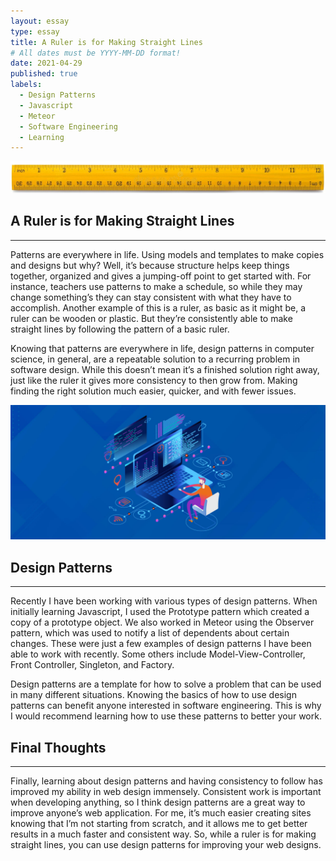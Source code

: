 ```yaml
---
layout: essay
type: essay
title: A Ruler is for Making Straight Lines
# All dates must be YYYY-MM-DD format!
date: 2021-04-29
published: true
labels:
  - Design Patterns
  - Javascript
  - Meteor
  - Software Engineering
  - Learning
---
```


<img width="1300px" class="rounded float" src="../img/essay/a-ruler/ruler.jpg">

## A Ruler is for Making Straight Lines

---

Patterns are everywhere in life. Using models and templates to make copies and designs but why? Well, it’s because structure helps keep things together, organized and gives a jumping-off point to get started with. For instance, teachers use patterns to make a schedule, so while they may change something’s they can stay consistent with what they have to accomplish. Another example of this is a ruler, as basic as it might be, a ruler can be wooden or plastic. But they’re consistently able to make straight lines by following the pattern of a basic ruler.

Knowing that patterns are everywhere in life, design patterns in computer science, in general, are a repeatable solution to a recurring problem in software design. While this doesn’t mean it’s a finished solution right away, just like the ruler it gives more consistency to then grow from. Making finding the right solution much easier, quicker, and with fewer issues.

<img width="700px" class="rounded float-start pe-4" src="../img/essay/a-ruler/design-patterns.jpg">

## Design Patterns

---

Recently I have been working with various types of design patterns. When initially learning Javascript, I used the Prototype pattern which created a copy of a prototype object. We also worked in Meteor using the Observer pattern, which was used to notify a list of dependents about certain changes. These were just a few examples of design patterns I have been able to work with recently. Some others include Model-View-Controller, Front Controller, Singleton, and Factory.

Design patterns are a template for how to solve a problem that can be used in many different situations. Knowing the basics of how to use design patterns can benefit anyone interested in software engineering. This is why I would recommend learning how to use these patterns to better your work.

## Final Thoughts

---

Finally, learning about design patterns and having consistency to follow has improved my ability in web design immensely. Consistent work is important when developing anything, so I think design patterns are a great way to improve anyone’s web application. For me, it’s much easier creating sites knowing that I’m not starting from scratch, and it allows me to get better results in a much faster and consistent way. So, while a ruler is for making straight lines, you can use design patterns for improving your web designs.


